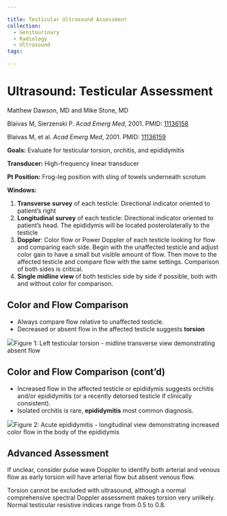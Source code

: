 ```yaml
---

title: Testicular Ultrasound Assessment
collection:
  - Genitourinary
  - Radiology
  - Ultrasound
tags:

---
```


# Ultrasound: Testicular Assessment

Matthew Dawson, MD and Mike Stone, MD

Blaivas M, Sierzenski P. *Acad Emerg Med*, 2001. PMID: [11136158](http://www.ncbi.nlm.nih.gov/pubmed/?term=Blaivas%2C+M.+%26+Sierzenski%2C+P.+(2001).+Emergency+ultrasonography+in+the+evaluation+of+the+acute+scrotum.+Academic+Emergency+Medicine%2C+8(1)%2C+85%E2%80%9389.)

Blaivas M, et al. *Acad Emerg Med*, 2001. PMID: [11136159](http://www.ncbi.nlm.nih.gov/pubmed/?term=Emergency+evaluation+of+patients+presenting+with+acute+scrotum+using+bedside+ultrasonography.)

**Goals:** Evaluate for testicular torsion, orchitis, and epididymitis

**Transducer:** High-frequency linear transducer

**Pt Position:**    Frog-leg position with sling of towels underneath scrotum

**Windows:**

1.  **Transverse** **survey** of each testicle: Directional indicator oriented to patient’s right
2.  **Longitudinal** **survey** of each testicle: Directional indicator oriented to patient’s head. The epididymis will be located posterolaterally to the testicle
3.  **Doppler**: Color flow or Power Doppler of each testicle looking for flow and comparing each side. Begin with the unaffected testicle and adjust color gain to have a small but visible amount of flow. Then move to the affected testicle and compare flow with the same settings. Comparison of both sides is critical.
4.  **Single midline view** of both testicles side by side if possible, both with and without color for comparison.

## Color and Flow Comparison

-   Always compare flow relative to unaffected testicle.
-   Decreased or absent flow in the affected testicle suggests **torsion**

![](https://d2p53dh3qxfm0x.cloudfront.net/uploads/img/1jz/1/c/4bf07aaa-7e78-53cf-8831-558ad2333020/640.png)Figure 1: Left testicular torsion - midline transverse view demonstrating absent flow

## Color and Flow Comparison (cont’d)

-   Increased flow in the affected testicle or epididymis suggests orchitis and/or epididymitis (or a recently detorsed testicle if clinically consistent). 
-   Isolated orchitis is rare, **epididymitis** most common diagnosis.

![](https://d2p53dh3qxfm0x.cloudfront.net/uploads/img/1jz/1/c/959a8c5a-0f0c-5086-8089-ff1d11a2806a/640.png)Figure 2: Acute epididymitis - longitudinal view demonstrating increased color flow in the body of the epididymis

## Advanced Assessment

If unclear, consider pulse wave Doppler to identify both arterial and venous flow as early torsion will have arterial flow but absent venous flow.

Torsion cannot be excluded with ultrasound, although a normal comprehensive spectral Doppler assessment makes torsion very unlikely. Normal testicular resistive indices range from 0.5 to 0.8.
